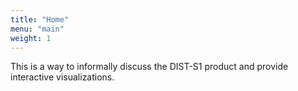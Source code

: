 ```yaml
---
title: "Home"
menu: "main"
weight: 1
---
```


This is a way to informally discuss the DIST-S1 product and provide interactive visualizations.